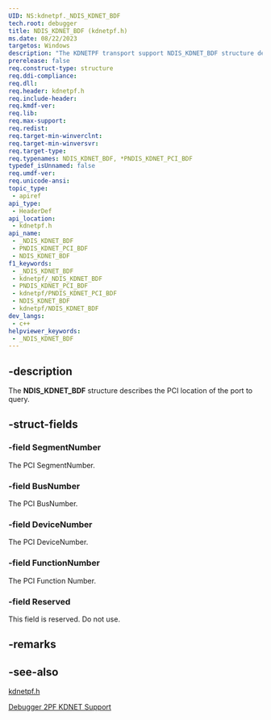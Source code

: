 ```yaml
---
UID: NS:kdnetpf._NDIS_KDNET_BDF
tech.root: debugger
title: NDIS_KDNET_BDF (kdnetpf.h)
ms.date: 08/22/2023
targetos: Windows
description: "The KDNETPF transport support NDIS_KDNET_BDF structure describes the PCI location of the port to query." 
prerelease: false
req.construct-type: structure
req.ddi-compliance: 
req.dll: 
req.header: kdnetpf.h
req.include-header: 
req.kmdf-ver: 
req.lib: 
req.max-support: 
req.redist: 
req.target-min-winverclnt: 
req.target-min-winversvr: 
req.target-type: 
req.typenames: NDIS_KDNET_BDF, *PNDIS_KDNET_PCI_BDF
typedef_isUnnamed: false
req.umdf-ver: 
req.unicode-ansi: 
topic_type:
 - apiref
api_type:
 - HeaderDef
api_location:
 - kdnetpf.h
api_name:
 - _NDIS_KDNET_BDF
 - PNDIS_KDNET_PCI_BDF
 - NDIS_KDNET_BDF
f1_keywords:
 - _NDIS_KDNET_BDF
 - kdnetpf/_NDIS_KDNET_BDF
 - PNDIS_KDNET_PCI_BDF
 - kdnetpf/PNDIS_KDNET_PCI_BDF
 - NDIS_KDNET_BDF
 - kdnetpf/NDIS_KDNET_BDF
dev_langs:
 - c++
helpviewer_keywords:
 - _NDIS_KDNET_BDF
---
```


## -description

The **NDIS_KDNET_BDF** structure describes the PCI location of the port to query.

## -struct-fields

### -field SegmentNumber

The PCI SegmentNumber.

### -field BusNumber

The PCI BusNumber.

### -field DeviceNumber

The PCI DeviceNumber.

### -field FunctionNumber

The PCI Function Number.

### -field Reserved

This field is reserved. Do not use.

## -remarks

## -see-also

[kdnetpf.h](index.md)

[Debugger 2PF KDNET Support](/windows-hardware/drivers/network/debugger-2pf-kdnet-support)
